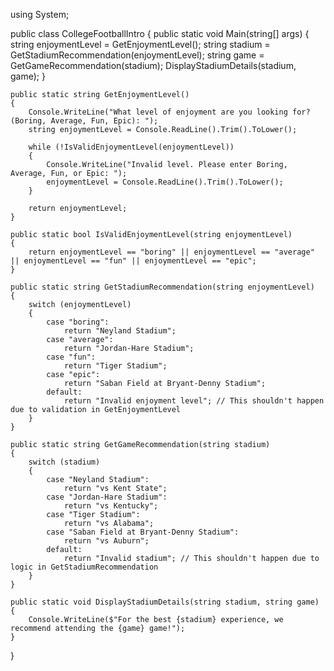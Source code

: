 using System;

public class CollegeFootballIntro
{
    public static void Main(string[] args)
    {
        string enjoymentLevel = GetEnjoymentLevel();
        string stadium = GetStadiumRecommendation(enjoymentLevel);
        string game = GetGameRecommendation(stadium);
        DisplayStadiumDetails(stadium, game);
    }

    public static string GetEnjoymentLevel()
    {
        Console.WriteLine("What level of enjoyment are you looking for? (Boring, Average, Fun, Epic): ");
        string enjoymentLevel = Console.ReadLine().Trim().ToLower();

        while (!IsValidEnjoymentLevel(enjoymentLevel))
        {
            Console.WriteLine("Invalid level. Please enter Boring, Average, Fun, or Epic: ");
            enjoymentLevel = Console.ReadLine().Trim().ToLower();
        }

        return enjoymentLevel;
    }

    public static bool IsValidEnjoymentLevel(string enjoymentLevel)
    {
        return enjoymentLevel == "boring" || enjoymentLevel == "average" || enjoymentLevel == "fun" || enjoymentLevel == "epic";
    }

    public static string GetStadiumRecommendation(string enjoymentLevel)
    {
        switch (enjoymentLevel)
        {
            case "boring":
                return "Neyland Stadium";
            case "average":
                return "Jordan-Hare Stadium";
            case "fun":
                return "Tiger Stadium";
            case "epic":
                return "Saban Field at Bryant-Denny Stadium";
            default:
                return "Invalid enjoyment level"; // This shouldn't happen due to validation in GetEnjoymentLevel
        }
    }

    public static string GetGameRecommendation(string stadium)
    {
        switch (stadium)
        {
            case "Neyland Stadium":
                return "vs Kent State";
            case "Jordan-Hare Stadium":
                return "vs Kentucky";
            case "Tiger Stadium":
                return "vs Alabama";
            case "Saban Field at Bryant-Denny Stadium":
                return "vs Auburn";
            default:
                return "Invalid stadium"; // This shouldn't happen due to logic in GetStadiumRecommendation
        }
    }

    public static void DisplayStadiumDetails(string stadium, string game)
    {
        Console.WriteLine($"For the best {stadium} experience, we recommend attending the {game} game!");
    }
}
